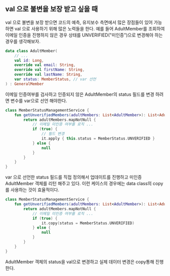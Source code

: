 ## val 으로 불변을 보장 받고 싶을 때

val 으로 불변을 보장 받으면 코드의 예측, 유지보수 측면에서 많은 장점들이 있어 가능하면 val 으로 사용하기 위해 많은 노력들을 한다. 예를 들어 AdultMember를 조회하여 이메일 인증을 진행하지 않은 경우 상태를 UNVERIFIED("미인증")으로 변경해야 하는 경우를 생각해보자.

```kotlin
data class AdultMember(
    // ...
    val id: Long,
    override val email: String,
    override val firstName: String,
    override val lastName: String,
    var status: MemberStatus, // var 선언
) : GeneralMember

```
이메일 인증여부를 검사하고 인증되지 않은 AdultMember의 status 필드를 변경 하려면 변수를 var으로 선언 해야한다.

```kotlin
class MemberStatusManagementService {
    fun getUnverifiedMembers(adultMembers: List<AdultMember>): List<AdultMember> {
        return adultMembers.mapNotNull {
            // 이메일 미인증 여부를 로직 ...
            if (true) {
                // 필드 변경
                it.apply { this.status = MemberStatus.UNVERIFIED }
            } else {
                null
            }
        }
    }
}
```
var 으로 선언한 status 필드를 직접 정의해서 업데이트를 진행하고 미인증 AdultMember 객체를 리턴 해주고 있다. 이런 케이스의 경우에는 data class의 copy를 사용하는 것이 효율적이다.


```kotlin
class MemberStatusManagementService {
    fun getUnverifiedMembers(adultMembers: List<AdultMember>): List<AdultMember> {
        return adultMembers.mapNotNull {
            // 이메일 미인증 여부를 로직 ...
            if (true) {
                it.copy(status = MemberStatus.UNVERIFIED)
            } else {
                null
            }
        }
    }
}
```
AdultMember 객체의 status을 val으로 변경하고 실제 데이터 변경은 copy통해 진행한다. 